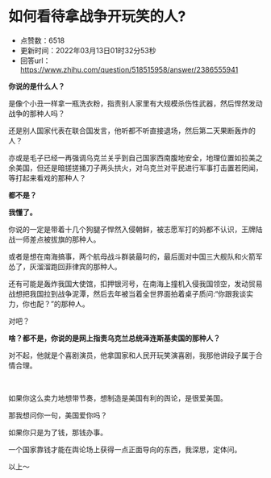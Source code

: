 # 如何看待拿战争开玩笑的人?
- 点赞数：6518
- 更新时间：2022年03月13日01时32分53秒
- 回答url：https://www.zhihu.com/question/518515958/answer/2386555941
<body>
 <p data-pid="gLLlq_LW"><b>你说的是什么人？</b></p>
 <p data-pid="3cwGZ6eI">是像个小丑一样拿一瓶洗衣粉，指责别人家里有大规模杀伤性武器，然后悍然发动战争的那种人吗？</p>
 <p data-pid="Q0wr2KKK">还是别人国家代表在联合国发言，他听都不听直接退场，然后第二天果断轰炸的人？</p>
 <p data-pid="--J7csyN">亦或是毛子已经一再强调乌克兰关乎到自己国家西南腹地安全，地理位置如拉美之余美国，但还是暗搓搓捅刀子两头拱火，对乌克兰对平民进行军事打击置若罔闻，等打起来看戏的那种人？</p>
 <p data-pid="PiSijOTx"><b>都不是？</b></p>
 <p data-pid="89dZn4Iy"><b>我懂了。</b></p>
 <p data-pid="xZoIGYdK">你说的一定是带着十几个狗腿子悍然入侵朝鲜，被志愿军打的妈都不认识，王牌陆战一师差点被拔旗的那种人。</p>
 <p data-pid="4NLciYAZ">或者是想在南海搞事，两个航母战斗群装最叼的，最后面对中国三大舰队和火箭军怂了，灰溜溜跑回菲律宾的那种人。</p>
 <p data-pid="UI9IIGsl">还有可能是轰炸我国大使馆，扣押银河号，在南海上撞机入侵我国领空，发动贸易战想把我国拉到战争泥潭，然后去年被当着全世界面拍着桌子质问:“你跟我谈实力，你也配？”的那种人。</p>
 <p data-pid="Q47yJDRW">对吧？</p>
 <p data-pid="qeZmpCbb"><b>啥？都不是，你说的是网上指责乌克兰总统泽连斯基卖国的那种人？</b></p>
 <p data-pid="e_J6VcU2">对不起，他就是个喜剧演员，他拿国家和人民开玩笑演喜剧，我那他讲段子属于合情合理。</p>
 <p class="ztext-empty-paragraph"><br></p>
 <p data-pid="0s5ywt6x">如果你这么卖力地想带节奏，想制造是美国有利的舆论，是很爱美国。</p>
 <p data-pid="-WoJicOK">那我想问你一句，美国爱你吗？</p>
 <p data-pid="-d9qlRDZ">如果你只是为了钱，那钱办事。</p>
 <p data-pid="3807dJig">一个国家靠钱才能在舆论场上获得一点正面导向的东西，我深思，定体问。</p>
 <p data-pid="PRvIhcbT">以上～</p>
 <p></p>
 <p></p>
 <p></p>
</body>